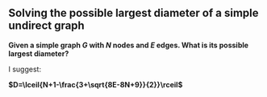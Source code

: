 Solving the possible largest diameter of a simple undirect graph
----
**Given a simple graph $G$ with $N$ nodes and $E$ edges. What is its possible largest diameter?**

I suggest:

**$D=\lceil{N+1-\frac{3+\sqrt{8E-8N+9}}{2}}\rceil$**

